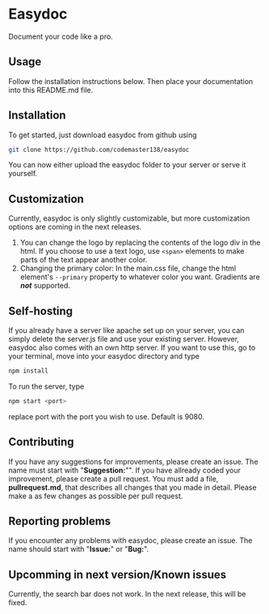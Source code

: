 # Easydoc
Document your code like a pro.

## Usage
Follow the installation instructions below. Then place your documentation into this README.md file.

## Installation
To get started, just download easydoc from github using
```bash
git clone https://github.com/codemaster138/easydoc
```
You can now either upload the easydoc folder to your server or serve it yourself.

## Customization
Currently, easydoc is only slightly customizable, but more customization options are coming in the next releases.

1. You can change the logo by replacing the contents of the logo div in the html. If you choose to use a text logo, use ```<span>``` elements to make parts of the text appear another color.
2. Changing the primary color: In the main.css file, change the html element's ```--primary``` property to whatever color you want. Gradients are *__not__* supported.

## Self-hosting
If you already have a server like apache set up on your server, you can simply delete the server.js file and use your existing server.
However, easydoc also comes with an own http server. If you want to use this, go to your terminal, move into your easydoc directory and type
```bash
npm install
```
To run the server, type
```bash
npm start <port>
```
replace port with the port you wish to use. Default is 9080.

## Contributing
If you have any suggestions for improvements, please create an issue. The name must start with "**Suggestion:**"". If you have allready coded your improvement, please create a pull request. You must add a file, **pullrequest.md**, that describes all changes that you made in detail. Please make a as few changes as possible per pull request.

## Reporting problems
If you encounter any problems with easydoc, please create an issue. The name should start with "**Issue:**" or "**Bug:**".

## Upcomming in next version/Known issues
Currently, the search bar does not work. In the next release, this will be fixed.